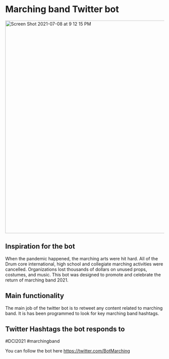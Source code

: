 # Marching band Twitter bot

<img width="676" alt="Screen Shot 2021-07-08 at 9 12 15 PM" src="https://user-images.githubusercontent.com/67210629/125022286-301a9580-e031-11eb-950f-f233b4165437.png">


## Inspiration for the bot
When the pandemic happened, the marching arts were hit hard. All of the Drum core international, high school and collegiate marching activities were cancelled. Organizations lost thousands of dollars on unused props, costumes, and music. 
This bot was designed to promote and celebrate the return of marching band 2021.

## Main functionality
The main job of the twitter bot is to retweet any content related to marching band.
It is has been programmed to look for key marching band hashtags.

## Twitter Hashtags the bot responds to
#DCI2021
#marchingband

You can follow the bot here 
https://twitter.com/BotMarching
